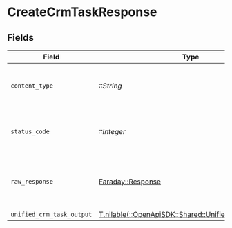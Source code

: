 # CreateCrmTaskResponse


## Fields

| Field                                                                                                | Type                                                                                                 | Required                                                                                             | Description                                                                                          |
| ---------------------------------------------------------------------------------------------------- | ---------------------------------------------------------------------------------------------------- | ---------------------------------------------------------------------------------------------------- | ---------------------------------------------------------------------------------------------------- |
| `content_type`                                                                                       | *::String*                                                                                           | :heavy_check_mark:                                                                                   | HTTP response content type for this operation                                                        |
| `status_code`                                                                                        | *::Integer*                                                                                          | :heavy_check_mark:                                                                                   | HTTP response status code for this operation                                                         |
| `raw_response`                                                                                       | [Faraday::Response](https://www.rubydoc.info/gems/faraday/Faraday/Response)                          | :heavy_check_mark:                                                                                   | Raw HTTP response; suitable for custom response parsing                                              |
| `unified_crm_task_output`                                                                            | [T.nilable(::OpenApiSDK::Shared::UnifiedCrmTaskOutput)](../../models/shared/unifiedcrmtaskoutput.md) | :heavy_minus_sign:                                                                                   | N/A                                                                                                  |